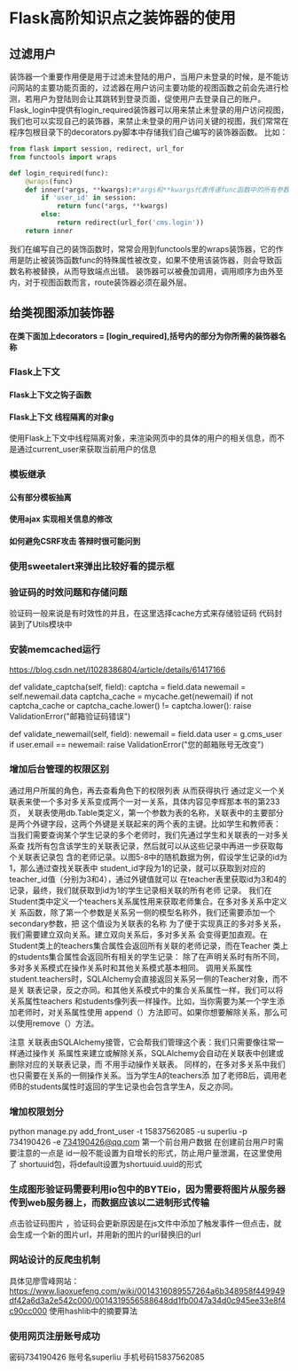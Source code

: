 # Flask高阶知识点之装饰器的使用

## 过滤用户
装饰器一个重要作用便是用于过滤未登陆的用户，当用户未登录的时候，是不能访问网站的主要功能页面的，过滤器在用户访问主要功能的视图函数之前会先进行检测，若用户为登陆则会让其跳转到登录页面，促使用户去登录自己的账户。
Flask_login中提供有login_required装饰器可以用来禁止未登录的用户访问视图，我们也可以实现自己的装饰器，来禁止未登录的用户访问关键的视图，我们常常在程序包根目录下的decorators.py脚本中存储我们自己编写的装饰器函数。
比如：
```Python
from flask import session, redirect, url_for
from functools import wraps

def login_required(func):
    @wraps(func)
    def inner(*args, **kwargs):#*args和**kwargs代表传递func函数中的所有参数
        if 'user_id' in session:
            return func(*args, **kwargs)
        else:
            return redirect(url_for('cms.login'))
    return inner
```
我们在编写自己的装饰函数时，常常会用到functools里的wraps装饰器，它的作用是防止被装饰函数func的特殊属性被改变，如果不使用该装饰器，则会导致函数名称被替换，从而导致端点出错。
装饰器可以被叠加调用，调用顺序为由外至内，对于视图函数而言，route装饰器必须在最外层。

## 给类视图添加装饰器

**在类下面加上decorators = [login_required],括号内的部分为你所需的装饰器名称**


### Flask上下文
#### Flask上下文之钩子函数

#### Flask上下文 线程隔离的对象g
使用Flask上下文中线程隔离对象，来渲染网页中的具体的用户的相关信息，而不是通过current_user来获取当前用户的信息




### 模板继承

#### 公有部分模板抽离

#### 使用ajax 实现相关信息的修改

#### 如何避免CSRF攻击  答辩时很可能问到

### 使用sweetalert来弹出比较好看的提示框

### 验证码的时效问题和存储问题
验证码一般来说是有时效性的并且，在这里选择cache方式来存储验证码
代码封装到了Utils模块中

### 安装memcached运行
https://blog.csdn.net/l1028386804/article/details/61417166

def validate_captcha(self, field):
    captcha = field.data
    newemail = self.newemail.data
    captcha_cache = mycache.get(newemail)
    if not captcha_cache or captcha_cache.lower() != captcha.lower():
        raise ValidationError("邮箱验证码错误")

def validate_newemail(self, field):
    newemail = field.data
    user = g.cms_user
    if user.email == newemail:
        raise ValidationError("您的邮箱账号无改变")

### 增加后台管理的权限区别
通过用户所属的角色，再去查看角色下的权限列表 从而获得执行
通过定义一个关联表来使一个多对多关系变成两个一对一关系，具体内容见李辉那本书的第233页，
关联表使用db.Table类定义，第一个参数为表的名称，关联表中的主要部分是两个外键字段，这两个外键是关联起来的两个表的主键。比如学生和教师表：
当我们需要查询某个学生记录的多个老师时，我们先通过学生和关联表的一对多关系查 找所有包含该学生的关联表记录，然后就可以从这些记录中再进一步获取每个关联表记录包 含的老师记录。以图5-8中的随机数据为例，假设学生记录的id为1，那么通过查找关联表中 student_id字段为1的记录，就可以获取到对应的teacher_id值（分别为3和4），通过外键值就可以 在teacher表里获取id为3和4的记录，最终，我们就获取到id为1的学生记录相关联的所有老师 记录。
我们在Student类中定义一个teachers关系属性用来获取老师集合。在多对多关系中定义关 系函数，除了第一个参数是关系另一侧的模型名称外，我们还需要添加一个secondary参数，把 这个值设为关联表的名称
为了便于实现真正的多对多关系，我们需要建立双向关系。建立双向关系后，多对多关系 会变得更加直观。在Student类上的teachers集合属性会返回所有关联的老师记录，而在Teacher 类上的students集合属性会返回所有相关的学生记录：
除了在声明关系时有所不同，多对多关系模式在操作关系时和其他关系模式基本相同。 调用关系属性student.teachers时，SQLAlchemy会直接返回关系另一侧的Teacher对象，而不是关 联表记录，反之亦同。和其他关系模式中的集合关系属性一样，我们可以将关系属性teachers 和students像列表一样操作。比如，当你需要为某一个学生添加老师时，对关系属性使用 append（）方法即可。如果你想要解除关系，那么可以使用remove（）方法。

注意 关联表由SQLAlchemy接管，它会帮我们管理这个表：我们只需要像往常一样通过操作关 系属性来建立或解除关系，SQLAlchemy会自动在关联表中创建或删除对应的关联表记录，而 不用手动操作关联表。
同样的，在多对多关系中我们也只需要在关系的一侧操作关系。当为学生A的teachers添 加了老师B后，调用老师B的students属性时返回的学生记录也会包含学生A，反之亦同。

### 增加权限划分

python manage.py add_front_user -t 15837562085 -u superliu -p 734190426 -e 734190426@qq.com
第一个前台用户数据
在创建前台用户时需要注意的一点是  id一般不能设置为自增长的形式，防止用户量泄漏，在这里使用了 shortuuid包，将default设置为shortuuid.uuid的形式
### 生成图形验证码需要利用io包中的BYTEio，因为需要将图片从服务器传到web服务器上，而数据应该以二进制形式传输
点击验证码图片 ，验证码会更新原因是在js文件中添加了触发事件一但点击，就会生成一个新的图片url，并用新的图片的url替换旧的url

### 网站设计的反爬虫机制
具体见廖雪峰网站：https://www.liaoxuefeng.com/wiki/0014316089557264a6b348958f449949df42a6d3a2e542c000/0014319556588648dd1fb0047a34d0c945ee33e8f4c90cc000
使用hashlib中的摘要算法

### 使用网页注册账号成功
密码734190426
账号名superliu
手机号码15837562085
